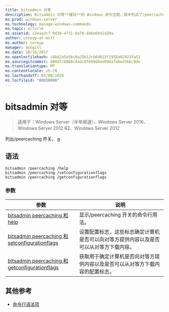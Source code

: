 ```yaml
---
title: bitsadmin 对等
description: Bitsadmin 对等**缓存**的 Windows 命令主题，其中列出了/peercaching 开关。
ms.prod: windows-server
ms.technology: manage-windows-commands
ms.topic: article
ms.assetid: c2eaa3c7-9d30-4731-8a78-4b6e6041d29a
author: coreyp-at-msft
ms.author: coreyp
manager: dongill
ms.date: 10/16/2017
ms.openlocfilehash: c8bb2a5a56c6a25b12cb6d015f1958a02923fa51
ms.sourcegitcommit: b00d7c8968c4adc8f699dbee694afe6ed36bc9de
ms.translationtype: MT
ms.contentlocale: zh-CN
ms.lasthandoff: 04/08/2020
ms.locfileid: "80850090"
---
```

# <a name="bitsadmin-peercaching"></a>bitsadmin 对等

>适用于：Windows Server（半年频道）、Windows Server 2016、Windows Server 2012 R2、Windows Server 2012

列出/peercaching 开关。
g
## <a name="syntax"></a>语法

```
bitsadmin /peercaching /help
bitsadmin /peercaching /setconfigurationflags
bitsadmin /peercaching /getconfigurationflags
```

### <a name="parameters"></a>参数

| 参数 | 说明 |
| -------------- | -------------- |
| [bitsadmin peercaching 和 help](bitsadmin-peercaching-and-help.md) | 显示/peercaching 开关的命令行用法。|
| [bitsadmin peercaching 和 setconfigurationflags](bitsadmin-peercaching-and-setconfigurationflags.md) | 设置配置标志，这些标志确定计算机是否可以向对等方提供内容以及是否可以从对等方下载内容。 |
| [bitsadmin peercaching 和 getconfigurationflags](bitsadmin-peercaching-and-getconfigurationflags.md) | 获取用于确定计算机是否向对等方提供内容以及是否可以从对等方下载内容的配置标志。 |

## <a name="additional-references"></a>其他参考

- [命令行语法项](command-line-syntax-key.md)

